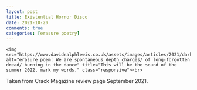 ```yaml
---
layout: post
title: Existential Horror Disco
date: 2021-10-20
comments: true
categories: [erasure poetry]
---
```

	<img src="https://www.davidralphlewis.co.uk/assets/images/articles/2021/darkdisco.jpeg" alt="erasure poem: We are spontaneous depth charges/ of long-forgotten dread/ burning in the dance" title="This will be the sound of the summer 2022, mark my words." class="responsive"><br>

Taken from Crack Magazine review page September 2021.

